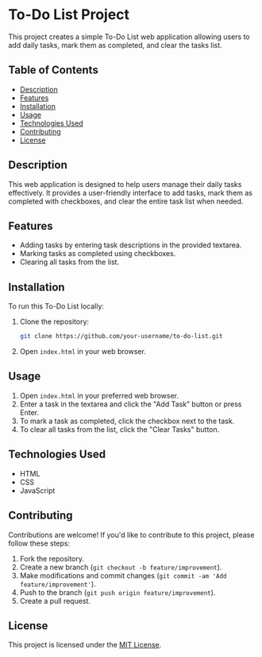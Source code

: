 # To-Do List Project

This project creates a simple To-Do List web application allowing users to add daily tasks, mark them as completed, and clear the tasks list.

## Table of Contents
- [Description](#description)
- [Features](#features)
- [Installation](#installation)
- [Usage](#usage)
- [Technologies Used](#technologies-used)
- [Contributing](#contributing)
- [License](#license)

## Description

This web application is designed to help users manage their daily tasks effectively. It provides a user-friendly interface to add tasks, mark them as completed with checkboxes, and clear the entire task list when needed.

## Features

- Adding tasks by entering task descriptions in the provided textarea.
- Marking tasks as completed using checkboxes.
- Clearing all tasks from the list.

## Installation

To run this To-Do List locally:

1. Clone the repository:

    ```bash
    git clone https://github.com/your-username/to-do-list.git
    ```

2. Open `index.html` in your web browser.

## Usage

1. Open `index.html` in your preferred web browser.
2. Enter a task in the textarea and click the "Add Task" button or press Enter.
3. To mark a task as completed, click the checkbox next to the task.
4. To clear all tasks from the list, click the "Clear Tasks" button.

## Technologies Used

- HTML
- CSS
- JavaScript

## Contributing

Contributions are welcome! If you'd like to contribute to this project, please follow these steps:

1. Fork the repository.
2. Create a new branch (`git checkout -b feature/improvement`).
3. Make modifications and commit changes (`git commit -am 'Add feature/improvement'`).
4. Push to the branch (`git push origin feature/improvement`).
5. Create a pull request.

## License

This project is licensed under the [MIT License](LICENSE).
